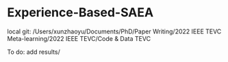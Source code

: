 # Experience-Based-SAEA

local git: /Users/xunzhaoyu/Documents/PhD/Paper Writing/2022 IEEE TEVC Meta-learning/2022 IEEE TEVC/Code & Data TEVC

To do:
add results/
